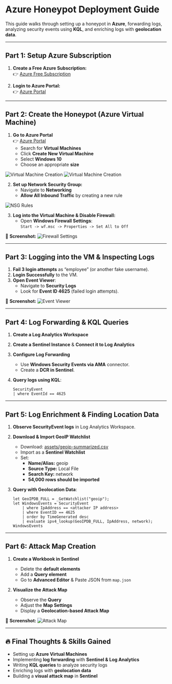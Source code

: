 # Azure Honeypot Deployment Guide

This guide walks through setting up a honeypot in **Azure**, forwarding logs, analyzing security events using **KQL**, and enriching logs with **geolocation data**.

---

## Part 1: Setup Azure Subscription

1. **Create a Free Azure Subscription:**  
   👉 [Azure Free Subscription](https://azure.microsoft.com/en-us/pricing/purchase-options/azure-account)  

2. **Login to Azure Portal:**  
   👉 [Azure Portal](https://portal.azure.com)  

---

## Part 2: Create the Honeypot (Azure Virtual Machine)

1. **Go to Azure Portal**  
   👉 [Azure Portal](https://portal.azure.com)  
   - Search for **Virtual Machines**
   - Click **Create New Virtual Machine**  
   - Select **Windows 10**  
   - Choose an appropriate **size**  

![Virtual Machine Creation](assets/VM1.png)
![Virtual Machine Creation](assets/VM2.png)

2. **Set up Network Security Group:**
   - Navigate to **Networking**
   - **Allow All Inbound Traffic** by creating a new rule

![NSG Rules](assets/NSG-rules.png)

3. **Log into the Virtual Machine & Disable Firewall:**
   - Open **Windows Firewall Settings**:  
     `Start -> wf.msc -> Properties -> Set All to Off`

📌 **Screenshot:**
![Firewall Settings](assets/firewall.png)

---

## Part 3: Logging into the VM & Inspecting Logs

1. **Fail 3 login attempts** as “employee” (or another fake username).
2. **Login Successfully** to the VM.
3. **Open Event Viewer**:
   - Navigate to **Security Logs**  
   - Look for **Event ID 4625** (failed login attempts).

📌 **Screenshot:**
![Event Viewer](assets/eventviewer.png)

---

## Part 4: Log Forwarding & KQL Queries

1. **Create a Log Analytics Workspace**
2. **Create a Sentinel Instance** & **Connect it to Log Analytics**
3. **Configure Log Forwarding**
   - Use **Windows Security Events via AMA** connector.
   - Create a **DCR in Sentinel**.

4. **Query logs using KQL**:
   ```kql
   SecurityEvent
   | where EventId == 4625
   ```

---

## Part 5: Log Enrichment & Finding Location Data

1. **Observe SecurityEvent logs** in Log Analytics Workspace.
2. **Download & Import GeoIP Watchlist**  
   - Download: [assets/geoip-summarized.csv](#)  
   - Import as a **Sentinel Watchlist**
   - Set:
     - **Name/Alias:** geoip  
     - **Source Type:** Local File  
     - **Search Key:** network  
     - **54,000 rows should be imported**


3. **Query with Geolocation Data**:
   ```kql
   let GeoIPDB_FULL = _GetWatchlist("geoip");
   let WindowsEvents = SecurityEvent
       | where IpAddress == <attacker IP address>
       | where EventID == 4625
       | order by TimeGenerated desc
       | evaluate ipv4_lookup(GeoIPDB_FULL, IpAddress, network);
   WindowsEvents
   ```

---

## Part 6: Attack Map Creation

1. **Create a Workbook in Sentinel**
   - Delete the **default elements**
   - Add a **Query element**
   - Go to **Advanced Editor** & Paste JSON from `map.json`

2. **Visualize the Attack Map**
   - Observe the **Query**  
   - Adjust the **Map Settings**  
   - Display a **Geolocation-based Attack Map**

📌 **Screenshot:**
![Attack Map](assets/attackmap.png)

---

## 🔥 **Final Thoughts & Skills Gained**
- Setting up **Azure Virtual Machines**  
- Implementing **log forwarding** with **Sentinel & Log Analytics**  
- Writing **KQL queries** to analyze security logs  
- Enriching logs with **geolocation data**  
- Building a **visual attack map** in **Sentinel**
